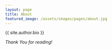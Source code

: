```yaml
---
layout: page
title: About
featured_image: /assets/images/pages/about.jpg
---
```


{{ site.author.bio }}

*Thank You for reading!*